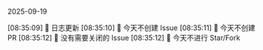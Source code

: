 2025-09-19

[08:35:09] 🌱 日志更新
[08:35:10] 🌿 今天不创建 Issue
[08:35:11] 🌿 今天不创建 PR
[08:35:12] 🎉 没有需要关闭的 Issue
[08:35:12] 🌿 今天不进行 Star/Fork
